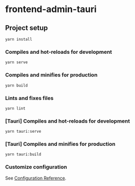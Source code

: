 # frontend-admin-tauri

## Project setup
```
yarn install
```

### Compiles and hot-reloads for development
```
yarn serve
```

### Compiles and minifies for production
```
yarn build
```

### Lints and fixes files
```
yarn lint
```

### [Tauri] Compiles and hot-reloads for development
```
yarn tauri:serve
```

### [Tauri] Compiles and minifies for production
```
yarn tauri:build
```

### Customize configuration
See [Configuration Reference](https://cli.vuejs.org/config/).
